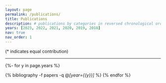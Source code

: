 ```yaml
---
layout: page
permalink: /publications/
title: Publications
description: # publications by categories in reversed chronological order. generated by jekyll-scholar.
years: [2023, 2022, 2021, 2020, 2019, 2018]
nav: true
nav_order: 1
---
```

<!-- _pages/publications.md -->
<div class="publications">

(* indicates equal contribution)

<hr>

{%- for y in page.years %}

  {% bibliography -f papers -q @*[year={{y}}]* %}
{% endfor %}

</div>

